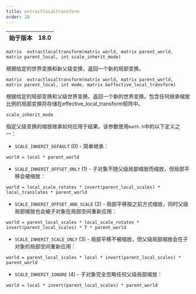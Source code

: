 ```yaml
---
title: extractlocaltransform
order: 28
---
```

| 始于版本 | 18.0 |
| --- | --- |

`matrix  extractlocaltransform(matrix world, matrix parent_world, matrix parent_local, int scale_inherit_mode)`

根据给定的世界变换和新父级变换，返回一个新的局部变换。

`matrix  extractlocaltransform(matrix world, matrix parent_world, matrix parent_local, int mode, matrix &effective_local_transform)`

根据给定的局部变换和父级世界变换，返回一个新的世界变换。包含任何继承缩放比例的局部变换将存储在effective_local_transform矩阵中。

`scale_inherit_mode`

指定父级变换的缩放继承如何应用于结果。该参数使用`math.h`中的以下定义之一：

- `SCALE_INHERIT_DEFAULT` (0) - 简单继承：

```vex
world = local * parent_world

```

- `SCALE_INHERIT_OFFSET_ONLY` (1) - 子对象不随父级局部缩放而缩放，但局部平移会被缩放：

```vex
world = local_scale_rotates * invert(parent_local_scales) * local_translates * parent_world

```

- `SCALE_INHERIT_OFFSET_AND_SCALE` (2) - 局部平移按之前方式缩放，同时父级局部缩放也会被子对象在局部空间重新应用：

```vex
world = parent_local_scales * local_scale_rotates * invert(parent_local_scales) * T * parent_world

```

- `SCALE_INHERIT_SCALE_ONLY` (3) - 局部平移不被缩放，但父级局部缩放会在子对象的局部空间重新应用：

```vex
world = parent_local_scales * local * invert(parent_local_scales) * parent_world

```

- `SCALE_INHERIT_IGNORE` (4) - 子对象完全忽略任何父级局部缩放：

```vex
world = local * invert(parent_local_scales) * parent_world

```
